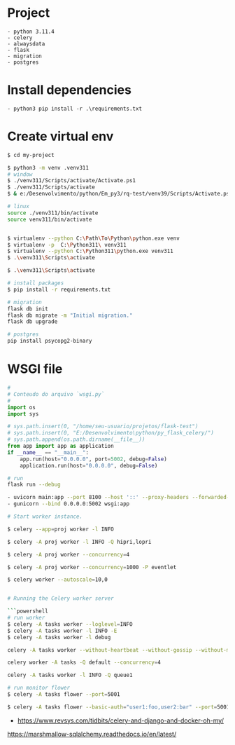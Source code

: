 # Project
    - python 3.11.4
    - celery
    - alwaysdata
    - flask
    - migration
    - postgres

# Install dependencies
    - python3 pip install -r .\requirements.txt


# Create virtual env
```sh
$ cd my-project

$ python3 -m venv .venv311
# window 
$ ./venv311/Scripts/activate/Activate.ps1
$ ./venv311/Scripts/activate
$ & e:/Desenvolvimento/python/Em_py3/rq-test/venv39/Scripts/Activate.ps1

# linux 
source ./venv311/bin/activate
source venv311/bin/activate


$ virtualenv --python C:\Path\To\Python\python.exe venv
$ virtualenv -p  C:\Python311\ venv311
$ virtualenv --python C:\Python311\python.exe venv311
$ .\venv311\Scripts\activate

$ .\venv311\Scripts\activate

# install packages
$ pip install -r requirements.txt

# migration
flask db init
flask db migrate -m "Initial migration."
flask db upgrade

# postgres
pip install psycopg2-binary
```

# WSGI file

```py
#
# Conteudo do arquivo `wsgi.py`
#
import os
import sys

# sys.path.insert(0, "/home/seu-usuario/projetos/flask-test")
# sys.path.insert(0, "E:/Desenvolvimento\python/py_flask_celery/")
# sys.path.append(os.path.dirname(__file__))
from app import app as application
if __name__ == "__main__":
    app.run(host="0.0.0.0", port=5002, debug=False)
    application.run(host="0.0.0.0", debug=False)
```

```sh
# run
flask run --debug

- uvicorn main:app --port 8100 --host '::' --proxy-headers --forwarded-allow-ips "::1"
- gunicorn --bind 0.0.0.0:5002 wsgi:app

# Start worker instance.

$ celery --app=proj worker -l INFO

$ celery -A proj worker -l INFO -Q hipri,lopri

$ celery -A proj worker --concurrency=4

$ celery -A proj worker --concurrency=1000 -P eventlet

$ celery worker --autoscale=10,0


# Running the Celery worker server

```powershell
# run worker
$ celery -A tasks worker --loglevel=INFO
$ celery -A tasks worker -l INFO -E
$ celery -A tasks worker -l debug

celery -A tasks worker --without-heartbeat --without-gossip --without-mingle

celery worker -A tasks -Q default --concurrency=4

celery -A tasks worker -l INFO -Q queue1

# run monitor flower
$ celery -A tasks flower --port=5001

$ celery -A tasks flower --basic-auth="user1:foo,user2:bar" --port=5001

```

- https://www.revsys.com/tidbits/celery-and-django-and-docker-oh-my/

https://marshmallow-sqlalchemy.readthedocs.io/en/latest/